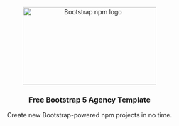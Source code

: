 <p align="center">
  <img src="https://neoboot.github.io/avlam/assets/logo.svg" width="300" height="175" alt="Bootstrap npm logo">
</p>

<h3 align="center">Free Bootstrap 5 Agency Template</h3>

<p align="center">Create new Bootstrap-powered npm projects in no time.</p>
